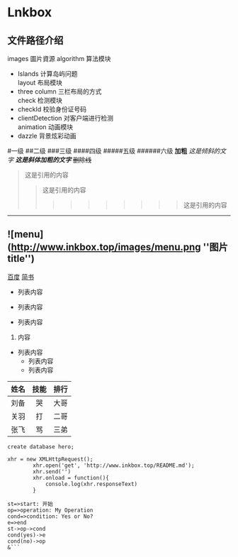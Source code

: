 Lnkbox
====
文件路径介绍
---
images 圖片資源
algorithm 算法模块
* Islands 计算岛屿问题        
layout 布局模块
* three column 三栏布局的方式  
check 检测模块
* checkId 校验身份证号码
* clientDetection 对客户端进行检测    
animation 动画模块
* dazzle 背景炫彩动画

#一级
##二级
###三级
####四级
#####五级
######六级
**加粗**
*这是倾斜的文字*
***这是斜体加粗的文字***
~~删除线~~
>这是引用的内容
>>这是引用的内容
>>>>>>>>>>这是引用的内容
------
![menu](http://www.inkbox.top/images/menu.png ''图片title'')
----
[百度](http://baidu.com)
<a href="https://www.jianshu.com/u/1f5ac0cf6a8b" target="_blank">简书</a>
- 列表内容
+ 列表内容
* 列表内容
1. 内容
- 列表内容
    - 列表内容 
    - 列表内容   
    
 姓名|技能|排行
 --|:--:|--:
 刘备|哭|大哥
 关羽|打|二哥
 张飞|骂|三弟  
 
`create database hero;`
```
xhr = new XMLHttpRequest();
		xhr.open('get', 'http://www.inkbox.top/README.md');
		xhr.send('')
		xhr.onload = function(){
			console.log(xhr.responseText)
		}
```

```flow
st=>start: 开始
op=>operation: My Operation
cond=>condition: Yes or No?
e=>end
st->op->cond
cond(yes)->e
cond(no)->op
&```

